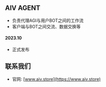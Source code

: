 ## AIV AGENT
* 负责代理AGI与用户BOT之间的工作流
* 客户端与BOT之间交流、数据交换等


#### 2023.10
* 正式发布

## 联系我们
* 官网: [www.aiv.store](https://www.aiv.store)